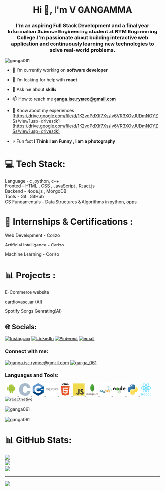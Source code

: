 <h1 align="center">Hi 👋, I'm V GANGAMMA</h1>
<h3 align="center">I'm an aspiring Full Stack Development and a final year Information Science Engineering student at RYM Engineering College.I'm passionate about building interactive web application and continuously learning new technologies to solve real-world problems.</h3>

<p align="left"> <img src="https://komarev.com/ghpvc/?username=ganga061&label=Profile%20views&color=0e75b6&style=flat" alt="ganga061" /> </p>

- 🔭 I’m currently working on **software developer**

- 🤝 I’m looking for help with **react**

- 💬 Ask me about **skills**

- 📫 How to reach me **ganga.ise.rymec@gmail.com**

- 📄 Know about my experiences [https://drive.google.com/file/d/1K2vdPdXlf7XszIv6VR3XOvJUDmNOYZSs/view?usp=drivesdk](https://drive.google.com/file/d/1K2vdPdXlf7XszIv6VR3XOvJUDmNOYZSs/view?usp=drivesdk)

- ⚡ Fun fact **I Think I am Funny , I am a photography**
# 💻 Tech Stack:
Language - c ,python, c++<br>Fronted - HTML , CSS , JavaScript , React.js<br>Backend - Node.js , MongoDB<br>Tools - Git , GitHub<br>CS Fundamentals - Data Structures & Algorithms in python, opps
# 📄 Internships & Certifications :
Web Development - Corizo

Artificial Intelligence - Corizo

Machine Learning - Corizo

# 📊 Projects :
E-Commerce website

cardiovascuar (AI)

Spotify Songs Genrating(AI)
## 🌐 Socials:
[![Instagram](https://img.shields.io/badge/Instagram-%23E4405F.svg?logo=Instagram&logoColor=white)](https://instagram.com/celebrity_adda_59) [![LinkedIn](https://img.shields.io/badge/LinkedIn-%230077B5.svg?logo=linkedin&logoColor=white)](https://linkedin.com/in/https://www.linkedin.com/in/v-gangamma-344022311?utm_source=share&utm_campaign=share_via&utm_content=profile&utm_medium=android_app) [![Pinterest](https://img.shields.io/badge/Pinterest-%23E60023.svg?logo=Pinterest&logoColor=white)](https://pinterest.com/ganga-061) [![email](https://img.shields.io/badge/Email-D14836?logo=gmail&logoColor=white)](mailto:ganga.ise.rymec@gmail.com) 

<h3 align="left">Connect with me:</h3>
<p align="left">
<a href="https://www.hackerrank.com/ganga.ise.rymec@gmail.com" target="blank"><img align="center" src="https://raw.githubusercontent.com/rahuldkjain/github-profile-readme-generator/master/src/images/icons/Social/hackerrank.svg" alt="ganga.ise.rymec@gmail.com" height="30" width="40" /></a>
<a href="https://www.leetcode.com/ganga_061" target="blank"><img align="center" src="https://raw.githubusercontent.com/rahuldkjain/github-profile-readme-generator/master/src/images/icons/Social/leet-code.svg" alt="ganga_061" height="30" width="40" /></a>
</p>

<h3 align="left">Languages and Tools:</h3>
<p align="left"> <a href="https://developer.android.com" target="_blank" rel="noreferrer"> <img src="https://raw.githubusercontent.com/devicons/devicon/master/icons/android/android-original-wordmark.svg" alt="android" width="40" height="40"/> </a> <a href="https://www.cprogramming.com/" target="_blank" rel="noreferrer"> <img src="https://raw.githubusercontent.com/devicons/devicon/master/icons/c/c-original.svg" alt="c" width="40" height="40"/> </a> <a href="https://www.w3schools.com/cpp/" target="_blank" rel="noreferrer"> <img src="https://raw.githubusercontent.com/devicons/devicon/master/icons/cplusplus/cplusplus-original.svg" alt="cplusplus" width="40" height="40"/> </a> <a href="https://expressjs.com" target="_blank" rel="noreferrer"> <img src="https://raw.githubusercontent.com/devicons/devicon/master/icons/express/express-original-wordmark.svg" alt="express" width="40" height="40"/> </a> <a href="https://www.w3.org/html/" target="_blank" rel="noreferrer"> <img src="https://raw.githubusercontent.com/devicons/devicon/master/icons/html5/html5-original-wordmark.svg" alt="html5" width="40" height="40"/> </a> <a href="https://developer.mozilla.org/en-US/docs/Web/JavaScript" target="_blank" rel="noreferrer"> <img src="https://raw.githubusercontent.com/devicons/devicon/master/icons/javascript/javascript-original.svg" alt="javascript" width="40" height="40"/> </a> <a href="https://www.mongodb.com/" target="_blank" rel="noreferrer"> <img src="https://raw.githubusercontent.com/devicons/devicon/master/icons/mongodb/mongodb-original-wordmark.svg" alt="mongodb" width="40" height="40"/> </a> <a href="https://www.mysql.com/" target="_blank" rel="noreferrer"> <img src="https://raw.githubusercontent.com/devicons/devicon/master/icons/mysql/mysql-original-wordmark.svg" alt="mysql" width="40" height="40"/> </a> <a href="https://nodejs.org" target="_blank" rel="noreferrer"> <img src="https://raw.githubusercontent.com/devicons/devicon/master/icons/nodejs/nodejs-original-wordmark.svg" alt="nodejs" width="40" height="40"/> </a> <a href="https://www.python.org" target="_blank" rel="noreferrer"> <img src="https://raw.githubusercontent.com/devicons/devicon/master/icons/python/python-original.svg" alt="python" width="40" height="40"/> </a> <a href="https://reactjs.org/" target="_blank" rel="noreferrer"> <img src="https://raw.githubusercontent.com/devicons/devicon/master/icons/react/react-original-wordmark.svg" alt="react" width="40" height="40"/> </a> <a href="https://reactnative.dev/" target="_blank" rel="noreferrer"> <img src="https://reactnative.dev/img/header_logo.svg" alt="reactnative" width="40" height="40"/> </a> </p>

<p><img align="center" src="https://github-readme-stats.vercel.app/api/top-langs?username=ganga061&show_icons=true&locale=en&layout=compact" alt="ganga061" /></p>

<p><img align="center" src="https://github-readme-streak-stats.herokuapp.com/?user=ganga061&" alt="ganga061" /></p>

# 📊 GitHub Stats:
![](https://github-readme-stats.vercel.app/api?username=ganga061&theme=dark&hide_border=false&include_all_commits=false&count_private=false)<br/>
![](https://nirzak-streak-stats.vercel.app/?user=ganga061&theme=dark&hide_border=false)<br/>
![](https://github-readme-stats.vercel.app/api/top-langs/?username=ganga061&theme=dark&hide_border=false&include_all_commits=false&count_private=false&layout=compact)

---
[![](https://visitcount.itsvg.in/api?id=ganga061&icon=0&color=0)](https://visitcount.itsvg.in)

<!-- Proudly created with GPRM ( https://gprm.itsvg.in ) -->
